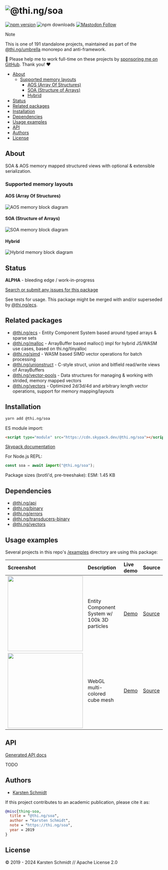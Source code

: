 <!-- This file is generated - DO NOT EDIT! -->
<!-- Please see: https://github.com/thi-ng/umbrella/blob/develop/CONTRIBUTING.md#changes-to-readme-files -->
# ![@thi.ng/soa](https://media.thi.ng/umbrella/banners-20230807/thing-soa.svg?8f7b5e4f)

[![npm version](https://img.shields.io/npm/v/@thi.ng/soa.svg)](https://www.npmjs.com/package/@thi.ng/soa)
![npm downloads](https://img.shields.io/npm/dm/@thi.ng/soa.svg)
[![Mastodon Follow](https://img.shields.io/mastodon/follow/109331703950160316?domain=https%3A%2F%2Fmastodon.thi.ng&style=social)](https://mastodon.thi.ng/@toxi)

> [!NOTE]
> This is one of 191 standalone projects, maintained as part
> of the [@thi.ng/umbrella](https://github.com/thi-ng/umbrella/) monorepo
> and anti-framework.
>
> 🚀 Please help me to work full-time on these projects by [sponsoring me on
> GitHub](https://github.com/sponsors/postspectacular). Thank you! ❤️

- [About](#about)
  - [Supported memory layouts](#supported-memory-layouts)
    - [AOS (Array Of Structures)](#aos-array-of-structures)
    - [SOA (Structure of Arrays)](#soa-structure-of-arrays)
    - [Hybrid](#hybrid)
- [Status](#status)
- [Related packages](#related-packages)
- [Installation](#installation)
- [Dependencies](#dependencies)
- [Usage examples](#usage-examples)
- [API](#api)
- [Authors](#authors)
- [License](#license)

## About

SOA & AOS memory mapped structured views with optional & extensible serialization.

### Supported memory layouts

#### AOS (Array Of Structures)

![AOS memory block diagram](https://raw.githubusercontent.com/thi-ng/umbrella/develop/assets/soa/aos.png)

#### SOA (Structure of Arrays)

![SOA memory block diagram](https://raw.githubusercontent.com/thi-ng/umbrella/develop/assets/soa/soa.png)

#### Hybrid

![Hybrid memory block diagram](https://raw.githubusercontent.com/thi-ng/umbrella/develop/assets/soa/hybrid.png)

## Status

**ALPHA** - bleeding edge / work-in-progress

[Search or submit any issues for this package](https://github.com/thi-ng/umbrella/issues?q=%5Bsoa%5D+in%3Atitle)

See tests for usage. This package might be merged with and/or superseded
by
[@thi.ng/ecs](https://github.com/thi-ng/umbrella/tree/develop/packages/ecs).

## Related packages

- [@thi.ng/ecs](https://github.com/thi-ng/umbrella/tree/develop/packages/ecs) - Entity Component System based around typed arrays & sparse sets
- [@thi.ng/malloc](https://github.com/thi-ng/umbrella/tree/develop/packages/malloc) - ArrayBuffer based malloc() impl for hybrid JS/WASM use cases, based on thi.ng/tinyalloc
- [@thi.ng/simd](https://github.com/thi-ng/umbrella/tree/develop/packages/simd) - WASM based SIMD vector operations for batch processing
- [@thi.ng/unionstruct](https://github.com/thi-ng/umbrella/tree/develop/packages/unionstruct) - C-style struct, union and bitfield read/write views of ArrayBuffers
- [@thi.ng/vector-pools](https://github.com/thi-ng/umbrella/tree/develop/packages/vector-pools) - Data structures for managing & working with strided, memory mapped vectors
- [@thi.ng/vectors](https://github.com/thi-ng/umbrella/tree/develop/packages/vectors) - Optimized 2d/3d/4d and arbitrary length vector operations, support for memory mapping/layouts

## Installation

```bash
yarn add @thi.ng/soa
```

ES module import:

```html
<script type="module" src="https://cdn.skypack.dev/@thi.ng/soa"></script>
```

[Skypack documentation](https://docs.skypack.dev/)

For Node.js REPL:

```js
const soa = await import("@thi.ng/soa");
```

Package sizes (brotli'd, pre-treeshake): ESM: 1.45 KB

## Dependencies

- [@thi.ng/api](https://github.com/thi-ng/umbrella/tree/develop/packages/api)
- [@thi.ng/binary](https://github.com/thi-ng/umbrella/tree/develop/packages/binary)
- [@thi.ng/errors](https://github.com/thi-ng/umbrella/tree/develop/packages/errors)
- [@thi.ng/transducers-binary](https://github.com/thi-ng/umbrella/tree/develop/packages/transducers-binary)
- [@thi.ng/vectors](https://github.com/thi-ng/umbrella/tree/develop/packages/vectors)

## Usage examples

Several projects in this repo's
[/examples](https://github.com/thi-ng/umbrella/tree/develop/examples)
directory are using this package:

| Screenshot                                                                                                          | Description                                  | Live demo                                        | Source                                                                        |
|:--------------------------------------------------------------------------------------------------------------------|:---------------------------------------------|:-------------------------------------------------|:------------------------------------------------------------------------------|
| <img src="https://raw.githubusercontent.com/thi-ng/umbrella/develop/assets/examples/soa-ecs-100k.png" width="240"/> | Entity Component System w/ 100k 3D particles | [Demo](https://demo.thi.ng/umbrella/soa-ecs/)    | [Source](https://github.com/thi-ng/umbrella/tree/develop/examples/soa-ecs)    |
| <img src="https://raw.githubusercontent.com/thi-ng/umbrella/develop/assets/examples/webgl-cube.png" width="240"/>   | WebGL multi-colored cube mesh                | [Demo](https://demo.thi.ng/umbrella/webgl-cube/) | [Source](https://github.com/thi-ng/umbrella/tree/develop/examples/webgl-cube) |

## API

[Generated API docs](https://docs.thi.ng/umbrella/soa/)

TODO

## Authors

- [Karsten Schmidt](https://thi.ng)

If this project contributes to an academic publication, please cite it as:

```bibtex
@misc{thing-soa,
  title = "@thi.ng/soa",
  author = "Karsten Schmidt",
  note = "https://thi.ng/soa",
  year = 2019
}
```

## License

&copy; 2019 - 2024 Karsten Schmidt // Apache License 2.0
